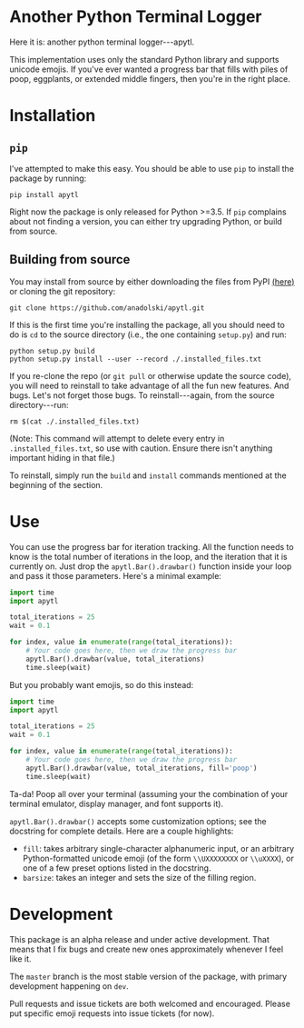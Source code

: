 # Another Python Terminal Logger

Here it is: another python terminal logger---apytl.

This implementation uses only the standard Python library and supports unicode 
emojis. If you've ever wanted a progress bar that fills with piles of poop, 
eggplants, or extended middle fingers, then you're in the right place.

# Installation
## `pip`
I've attempted to make this easy. You should be able to use `pip` to install the 
package by running:

```console
pip install apytl
```

Right now the package is only released for Python >=3.5. If `pip` complains 
about not finding a version, you can either try upgrading Python, or build from 
source.

## Building from source
You may install from source by either downloading the files from PyPI 
[(here)](https://pypi.org/project/apytl/#files) or cloning the git repository:

```console
git clone https://github.com/anadolski/apytl.git
```

If this is the first time you're installing the package, all you should need to 
do is `cd` to the source directory (i.e., the one containing `setup.py`) and 
run:

```console
python setup.py build
python setup.py install --user --record ./.installed_files.txt
```

If you re-clone the repo (or `git pull` or otherwise update the source code), 
you will need to reinstall to take advantage of all the fun new features. And 
bugs. Let's not forget those bugs. To reinstall---again, from the source 
directory---run:

```console
rm $(cat ./.installed_files.txt)
```

(Note: This command will attempt to delete every entry in 
`.installed_files.txt`, so use with caution. Ensure there isn't anything 
important hiding in that file.)

To reinstall, simply run the `build` and `install` commands mentioned at the 
beginning of the section.

# Use
You can use the progress bar for iteration tracking. All the function needs to 
know is the total number of iterations in the loop, and the iteration that it is 
currently on. Just drop the `apytl.Bar().drawbar()` function inside your loop 
and pass it those parameters. Here's a minimal example:

```python
import time
import apytl

total_iterations = 25
wait = 0.1

for index, value in enumerate(range(total_iterations)):
    # Your code goes here, then we draw the progress bar
    apytl.Bar().drawbar(value, total_iterations)
    time.sleep(wait)
```

But you probably want emojis, so do this instead:

```python
import time
import apytl

total_iterations = 25
wait = 0.1

for index, value in enumerate(range(total_iterations)):
    # Your code goes here, then we draw the progress bar
    apytl.Bar().drawbar(value, total_iterations, fill='poop')
    time.sleep(wait)
```

Ta-da! Poop all over your terminal (assuming your the combination of your 
terminal emulator, display manager, and font supports it).

`apytl.Bar().drawbar()` accepts some customization options; see the docstring 
for complete details. Here are a couple highlights:
 * `fill`: takes arbitrary single-character alphanumeric input, or an arbitrary 
   Python-formatted unicode emoji (of the form `\\UXXXXXXXX` or `\\uXXXX`), or 
   one of a few preset options listed in the docstring.
 * `barsize`: takes an integer and sets the size of the filling region.

# Development
This package is an alpha release and under active development. That means that I 
fix bugs and create new ones approximately whenever I feel like it.

The `master` branch is the most stable version of the package, with primary 
development happening on `dev`.

Pull requests and issue tickets are both welcomed and encouraged. Please put 
specific emoji requests into issue tickets (for now).
